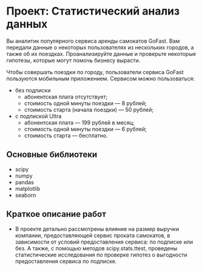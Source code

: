 # Проект: Статистический анализ данных

Вы аналитик популярного сервиса аренды самокатов GoFast. Вам передали данные о некоторых пользователях из нескольких городов, а также об их поездках. Проанализируйте данные и проверьте некоторые гипотезы, которые могут помочь бизнесу вырасти.

Чтобы совершать поездки по городу, пользователи сервиса GoFast пользуются мобильным приложением. Сервисом можно пользоваться:
- без подписки
    - абонентская плата отсутствует;
    - стоимость одной минуты поездки — 8 рублей;
    - стоимость старта (начала поездки) — 50 рублей;
- с подпиской Ultra
    - абонентская плата — 199 рублей в месяц;
    - стоимость одной минуты поездки — 6 рублей;
    - стоимость старта — бесплатно.

## Основные библиотеки
- scipy 
- numpy
- pandas
- matplotlib
- seaborn

## Краткое описание работ
- В проекте детально рассмотрены влияние на размер выручки компании, предоставляющей сервис проката самокатов, в зависимости от условий предоставления сервиса: по подписке или без. А также, с помощью методов scipy.stats.ttest, проведены статистические исследования по проверке гипотез о выгодности предоставления сервиса по подписке.
